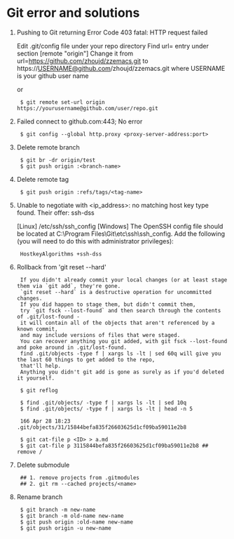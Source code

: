 Git error and solutions
=======================

1. Pushing to Git returning Error Code 403 fatal: HTTP request failed

   Edit .git/config file under your repo directory
   Find url= entry under section [remote "origin"]
   Change it from url=https://github.com/zhoujd/zzemacs.git to https://USERNAME@github.com/zhoujd/zzemacs.git
   where USERNAME is your github user name

   or
   
        $ git remote set-url origin https://yourusername@github.com/user/repo.git

   
2. Failed connect to github.com:443; No error

        $ git config --global http.proxy <proxy-server-address:port>

3. Delete remote branch

        $ git br -dr origin/test 
        $ git push origin :<branch-name>


4. Delete remote tag

        $ git push origin :refs/tags/<tag-name>

5. Unable to negotiate with <ip_address>: no matching host key type found. Their offer: ssh-dss

   [Linux] /etc/ssh/ssh_config
   [Windows] The OpenSSH config file should be located at C:\Program Files\Git\etc\ssh\ssh_config. 
   Add the following (you will need to do this with administrator privileges):
  
        HostkeyAlgorithms +ssh-dss

6. Rollback from 'git reset --hard' 

        If you didn't already commit your local changes (or at least stage them via `git add`, they're gone. 
        `git reset --hard` is a destructive operation for uncommitted changes.
        If you did happen to stage them, but didn't commit them, 
        try `git fsck --lost-found` and then search through the contents of .git/lost-found - 
        it will contain all of the objects that aren't referenced by a known commit, 
        and may include versions of files that were staged.
        You can recover anything you git added, with git fsck --lost-found and poke around in .git/lost-found.  
        find .git/objects -type f | xargs ls -lt | sed 60q will give you the last 60 things to get added to the repo, 
        that'll help. 
        Anything you didn't git add is gone as surely as if you'd deleted it yourself.

        $ git reflog
   
        $ find .git/objects/ -type f | xargs ls -lt | sed 10q
        $ find .git/objects/ -type f | xargs ls -lt | head -n 5
     
        166 Apr 28 18:23 .git/objects/31/15844befa835f26603625d1cf09ba59011e2b8

        $ git cat-file p <ID> > a.md
        $ git cat-file p 3115844befa835f26603625d1cf09ba59011e2b8 ## remove /

7. Delete submodule

        ## 1. remove projects from .gitmodules
        ## 2. git rm --cached projects/<name>

8. Rename branch

        $ git branch -m new-name
        $ git branch -m old-name new-name
        $ git push origin :old-name new-name
        $ git push origin -u new-name
